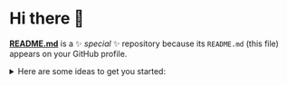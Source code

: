 Hi there 👋  
===========  

**[README.md](https://github.com/Artnoc1/artnoc1/README.md)** is a ✨ _special_ ✨ repository because its `README.md` (this file) appears on your GitHub profile.

<!---->  
<details markdown='1'><summary>Here are some ideas to get you started:</summary><br>
  <details markdown='1'><summary>- 🔭 I’m currently working on ...</summary><br>
    1<br><br>
    2<br><br>
    3<br><br>
    4<br><br>
    5<br><br>
  </details><br>
  <!---->  
<!---->  
  <details markdown='1'><summary>- 🌱 I’m currently learning ...</summary><br>
    1<br><br>
    2<br><br>
    3<br><br>
    4<br><br>
    5<br><br>
  </details><br>
  <!---->  
<!---->  
  <details markdown='1'><summary>- 👯 I’m looking to collaborate on ...</summary><br>
    1<br><br>
    2<br><br>
    3<br><br>
    4<br><br>
    5<br><br>
  </details><br>
  <!---->  
<!---->  
  <details markdown='1'><summary>- 🤔 I’m looking for help with ...</summary><br>
    1<br><br>
    2<br><br>
    3<br><br>
    4<br><br>
    5<br><br>
  </details><br>
  <!---->  
<!---->  
  <details markdown='1'><summary>- 💬 Ask me about ...</summary><br>
    1<br><br>
    2<br><br>
    3<br><br>
    4<br><br>
    5<br><br>
  </details><br>
  <!---->  
<!---->  
  <details markdown='1'><summary>- 📫 How to reach me: ...</summary><br>
    1<br><br>
    2<br><br>
    3<br><br>
    4<br><br>
    5<br><br>
  </details><br>
  <!---->  
<!---->  
  <details markdown='1'><summary>- 😄 Pronouns: ...</summary><br>
    1<br><br>
    2<br><br>
    3<br><br>
    4<br><br>
    5<br><br>
  </details><br>
  <!---->  
<!---->  
  <details markdown='1'><summary>- ⚡ Fun fact: ...</summary><br>
     1<br><br>
     2<br><br>
     3<br><br>
     4<br><br>
     5<br><br>
  </details><br>
  <!---->  
<!---->  
</details>
<!---->  
<!---->  
